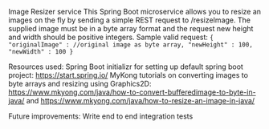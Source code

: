 Image Resizer service
This Spring Boot microservice allows you to resize an images on the fly by sending a simple REST request to /resizeImage.
The supplied image must be in a byte array format and the request new height and width should be positive integers.
Sample valid request:
`{
    "originalImage" : //original image as byte array,
    "newHeight" : 100,
    "newWidth" : 100
}`

Resources used:
Spring Boot initializr for setting up default spring boot project: https://start.spring.io/
MyKong tutorials on converting images to byte arrays and resizing using Graphics2D: https://www.mkyong.com/java/how-to-convert-bufferedimage-to-byte-in-java/ and https://www.mkyong.com/java/how-to-resize-an-image-in-java/

Future improvements:
Write end to end integration tests